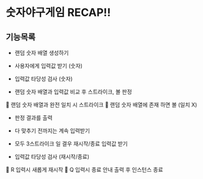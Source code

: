 # 숫자야구게임 RECAP!!

## 기능목록

- 랜덤 숫자 배열 생성하기

- 사용자에게 입력값 받기 (숫자)

- 입력값 타당성 검사 (숫자)

- 랜덤 숫자 배열과 입력값 비교 후 스트라이크, 볼 판정

🚨 랜덤 숫자 배열과 완전 일치 시 스트라이크
🚨 랜덤 숫자 배열에 존재 하면 볼 (일치 X)

- 판정 결과를 출력

- 다 맞추기 전까지는 계속 입력받기

- 모두 3스트라이크 일 결우 재시작/종료 입력값 받기

- 입력값 타당성 검사 (재시작/종료)

🚨 R 입력시 새롭게 재시작
🚨 Q 입력시 종료 안내 출력 후 인스턴스 종료
